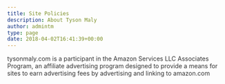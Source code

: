 ```yaml
---
title: Site Policies
description: About Tyson Maly
author: admintm
type: page
date: 2018-04-02T16:41:39+00:00
---
```

<p class="lead section-lead" style="color: #333333;">
    tysonmaly.com is a participant in the Amazon Services LLC Associates Program, an affiliate advertising program designed to provide a means for sites to earn advertising fees by advertising and linking to amazon.com
</p>
